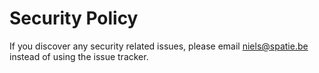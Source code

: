 # Security Policy

If you discover any security related issues, please email niels@spatie.be instead of using the issue tracker.
